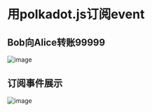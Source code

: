 # 用polkadot.js订阅event

## Bob向Alice转账99999
![image](https://user-images.githubusercontent.com/83760488/230313205-b833801b-5ca3-4261-bc65-d19af843f98e.png)

## 订阅事件展示
![image](https://user-images.githubusercontent.com/83760488/230313448-0c82ef13-aa3b-455c-a44b-fdc35f3457ff.png)




